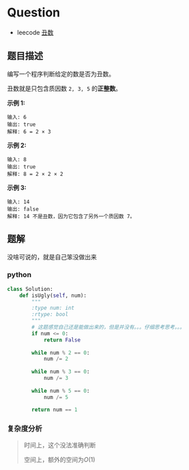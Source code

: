 # Question

- leecode [丑数](https://leetcode-cn.com/problems/ugly-number/)

## 题目描述

编写一个程序判断给定的数是否为丑数。

丑数就是只包含质因数 `2, 3, 5` 的**正整数**。

**示例 1:**

```
输入: 6
输出: true
解释: 6 = 2 × 3
```

**示例 2:**

```
输入: 8
输出: true
解释: 8 = 2 × 2 × 2

```

**示例 3:**

```
输入: 14
输出: false 
解释: 14 不是丑数，因为它包含了另外一个质因数 7。
```

## 题解

没啥可说的，就是自己笨没做出来

### python

```python
class Solution:
    def isUgly(self, num):
        """
        :type num: int
        :rtype: bool
        """
        # 这题感觉自己还是能做出来的，但是并没有。。。仔细思考思考。。。
        if num <= 0:
            return False
        
        while num % 2 == 0:
            num /= 2
        
        while num % 3 == 0:
            num /= 3
        
        while num % 5 == 0:
            num /= 5
        
        return num == 1
```

### 复杂度分析

> 时间上，这个没法准确判断
>
> 空间上，额外的空间为$O(1)$